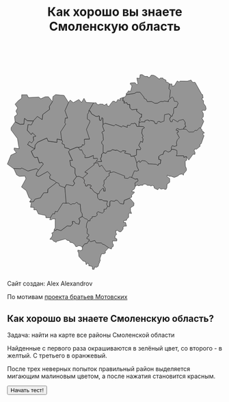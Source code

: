 <!DOCTYPE html>
<html lang="en">
	<head>
		<meta charset="UTF-8">
		<title>Смоленская область</title>
		<link rel="stylesheet" href="css/style.css">
	</head>
	<body class="page">
		<header class="page-header">
			<h1 class="page-header__title">Как хорошо вы знаете Смоленскую область</h1>
		</header>
		<main class="page-main">
			<div class="map">
				<svg width="700" height="700" viewBox="0 0 200 200" id="svg6055">
					<path style="fill:#959595; stroke:#000000; stroke-width:0.26458332px;
					stroke-linecap:butt; stroke-linejoin:miter; stroke-opacity:1"
					d="m 13.430734,34.29788 h 5.035415 l 1.32511,2.65022 9.540787,-0.53004 1.855153,1.59013 4.240349,-1.85516 h 2.91524 l 3.710308,4.50538 -2.915243,4.50537 0.265023,2.65022 -6.360525,4.77039 -0.530042,4.7704 -4.505373,-2.91525 -3.710306,3.97533 -5.565459,-0.26502 -2.650218,-2.12017 -0.530044,5.30043 -3.445284,0.26502 -4.7703922,-2.38519 -0.5300427,-4.7704 2.6502165,-2.12017 -1.3251084,-2.91524 1.5901301,-2.91524 -2.3851955,-3.44529 2.9152392,-3.18026 3.180262,-2.3852 z" id="velizh" data-index="0"/>
					<path style="fill:#959595;stroke:#000000;stroke-width:0.26458332px;
					stroke-linecap:butt;stroke-linejoin:miter;stroke-opacity:1"
					d="m 42.1101,40.6331 0.397527,-4.63788 2.517695,-1.85515 7.818098,0.79506 4.240326,6.62555 -3.312752,7.42061 2.517695,6.89057 h -2.120168 l -0.530037,4.50537 0.927574,0.92758 -4.770373,7.2881 0.927577,7.55312 -4.372836,-0.92758 -0.13251,3.04776 -8.215632,-1.06009 -1.192594,-2.91524 -8.613205,3.84281 -2.252686,2.65022 -0.265022,3.44529 -2.78273,-1.32511 -3.975328,-2.78273 1.855153,-2.91524 1.987665,1.45762 1.855153,-2.3852 -0.397533,-3.31277 2.385196,-0.53004 -3.047751,-3.04776 -1.192598,1.59013 -3.710307,-3.97532 0.795066,-5.43295 3.047752,0.39753 1.855153,-3.57779 3.710305,-3.97533 4.505373,2.91524 0.530042,-4.77039 6.360507,-4.7704 -0.26502,-2.65022 z" id="demidov" data-index="1"/>
					<path style="fill:#959595;stroke:#000000;stroke-width:0.26458332px;
					stroke-linecap:butt;stroke-linejoin:miter;stroke-opacity:1"
					d="m 7.3138098,59.48017 -3.7102819,5.30044 v 2.12017 l 5.9629554,7.95066 1.0600837,6.75806 0.530037,2.5177 -4.6378509,-0.53004 v 1.72264 l 1.9876468,2.51771 -5.035383,2.3852 -3.31277114,8.21568 5.83047064,4.24035 6.6255016,0.26502 0.662554,-0.79507 5.962957,2.91524 7.818095,-2.25268 1.855151,1.45762 4.637853,-5.69797 -1.457611,-1.72264 -2.252678,0.66255 -1.722631,-5.30044 -2.650205,0.26502 -1.192591,-1.45762 -1.987651,-4.37286 3.312752,-2.12017 -6.758011,-4.10784 1.855138,-2.91524 1.987651,1.45762 1.855148,-2.3852 -0.397537,-3.31277 2.385185,-0.53005 -3.047732,-3.04775 -1.192594,1.59013 -3.710289,-3.97532 0.795067,-5.43295 3.047732,0.39753 1.855141,-3.57779 -5.56543,-0.26503 -2.650195,-2.12017 -0.530047,5.30044 -3.445259,0.26502 z" id="rudnya" data-index="2"/>
					<path style="fill:#959595;stroke:#000000;stroke-width:0.26458332px;
					stroke-linecap:butt;stroke-linejoin:miter;stroke-opacity:1"
					d="m 6.1180354,102.53686 2.6502175,5.83048 2.5177061,1.45762 5.300438,-0.26502 0.795065,2.51771 -4.107839,7.55312 4.505372,3.44528 2.517708,6.49304 1.987664,1.32511 -1.45762,2.51771 3.312773,0.13251 1.722642,-2.51771 4.902906,-1.1926 3.04775,-4.63788 3.710305,-0.13251 0.265023,-3.31277 7.950655,-6.09551 -1.59013,-1.59013 -4.372862,-2.12017 -0.397533,-2.25269 1.192598,-1.06009 -3.047751,-3.31277 -8.348188,4.63788 -2.252686,-1.06009 0.530045,-2.38519 1.59013,-2.3852 -1.855153,-1.45762 -7.818145,2.25269 -5.962992,-2.91524 -0.662554,0.79506 z" id="krasniy" data-index="3"/>
				    <path style="fill:#959595;stroke:#000000;stroke-width:0.26458332px;stroke-linecap:butt;stroke-linejoin:miter;stroke-opacity:1"
	                d="m 45.738755,115.65544 1.987661,0.86132 0.795054,2.12018 4.902883,1.78889 1.523861,-2.91524 6.029217,1.1926 1.656378,-2.38519 -1.325101,-2.12018 3.113982,-4.04158 -1.391351,-3.18027 v -4.63788 l -3.975309,-2.25268 -0.861314,-5.10168 2.517695,0.13252 -2.981482,-5.83048 -0.728807,-2.31895 1.391361,-1.52387 -0.861314,-1.1926 -3.909059,-0.99383 -0.397527,-2.65022 -2.252668,-1.12635 0.728797,-2.05391 -0.927564,-1.12635 -4.372836,-0.92757 -0.13251,3.04775 -8.215632,-1.06009 -1.192594,-2.91524 -8.613162,3.84282 -2.252675,2.65022 -0.26502,3.44528 -3.312752,2.12018 1.987651,4.37285 1.192591,1.45763 2.650205,-0.26503 1.722631,5.30044 2.252678,-0.66255 1.457611,1.72264 -4.637863,5.69797 -1.590111,2.38519 -0.530047,2.3852 2.252678,1.06009 8.348132,-4.63788 3.047742,3.31277 -1.192594,1.06009 0.39753,2.25268 4.372833,2.12018 z" id="smolensk" data-index="4"/>
				    <path style="fill:#959595;stroke:#000000;stroke-width:0.26458332px;
				    stroke-linecap:butt;stroke-linejoin:miter;stroke-opacity:1"
					d="m 53.591014,120.26093 0.728807,6.42677 0.463787,8.21568 -3.113992,-0.13251 -5.1679,8.14942 -1.722631,-0.53004 -0.861317,2.45145 -1.523871,-0.26502 -2.186418,3.57779 -4.174066,-0.0662 -0.331277,-2.12017 -6.691761,-1.39137 -1.855141,-3.84282 -2.385192,0.0663 0.198767,-2.18643 -3.246518,-0.19877 0.596299,-4.04158 -1.325109,-1.12634 3.312773,0.13251 1.722636,-2.51771 4.902883,-1.1926 3.047732,-4.63788 3.710279,-0.13251 0.26503,-3.31277 7.950605,-6.09551 1.987658,0.86132 0.795054,2.12018 z" id="monastyrshchina" data-index="5"/>
				    <path style="fill:#959595;stroke:#000000;stroke-width:0.26458332px;
				    stroke-linecap:butt;stroke-linejoin:miter;stroke-opacity:1"
					d="m 56.958616,41.59427 1.590121,-2.38519 2.848962,2.38519 5.167903,-2.91524 2.517695,2.71648 2.252668,-3.77656 2.053908,3.77656 6.890531,0.33128 -4.240326,7.22184 v 1.7889 l -1.192594,1.39136 -0.19876,4.43912 2.252668,1.32511 0.19877,1.39136 -3.246502,6.95683 2.981482,9.01074 -4.96913,0.19877 0.331267,4.43911 -0.861314,0.99383 -1.325104,-0.39753 -0.463777,1.65639 -3.113992,0.86132 -1.855151,-0.19877 -6.360484,2.51771 -0.861314,-1.1926 -3.909049,-0.99383 -0.397537,-2.65022 -2.252677,-1.12634 0.728808,-2.05392 -0.927576,-1.12634 -0.927577,-7.55313 4.770386,-7.2881 -0.927577,-0.92757 0.530047,-4.50538 h 2.120158 l -2.517695,-6.89056 z" id="duhovshchina" data-index="6"/>
					<path style="fill:#959595;stroke:#000000;stroke-width:0.26458332px;
					stroke-linecap:butt;stroke-linejoin:miter;stroke-opacity:1"
					d="m 64.42275,110.15627 2.186418,-0.19877 3.511519,1.52388 4.704113,-4.17409 -2.716455,-1.39137 8.546902,-6.62554 v -1.52388 l 1.258854,-0.0663 1.590121,-2.58396 1.060084,-1.1926 -0.463787,-0.92757 -3.644029,0.26502 0.0662,-2.91524 -4.571603,1.9214 -3.379012,0.19877 0.26502,-2.18643 -1.590121,-1.32511 -1.590121,-3.77656 -1.656381,0.26502 -1.391351,-2.31894 -1.855151,-0.19877 -6.360484,2.51771 -1.391351,1.52388 3.710279,8.14942 -2.517695,-0.13251 0.861324,5.10167 3.975296,2.25269 v 4.63788 z"
					id="kardymovo" data-index="7"/>
					<path style="fill:#959595;stroke:#000000;stroke-width:0.26458332px;
					stroke-linecap:butt;stroke-linejoin:miter;stroke-opacity:1"
					d="m 83.293203,95.17586 1.258853,1.06009 3.312774,-0.19877 -1.060087,-2.45145 0.927576,-1.98767 v -1.92141 l 1.656387,-1.78889 2.318941,0.66255 1.590133,-1.85515 3.047751,-0.39753 1.656391,-1.1926 2.583958,0.72881 1.59014,-0.26502 3.44531,1.85515 0.86132,-0.46379 1.06009,-0.92758 3.11401,0.53005 -1.45763,1.65638 5.49921,1.32511 0.39753,1.7889 2.91524,-0.26502 1.25885,1.98766 1.25886,4.30661 0.0662,3.31277 1.72264,3.77656 -1.78889,0.79507 -2.25269,-0.26502 -2.58396,6.16176 -1.92141,-0.5963 -1.7889,1.52387 -3.11401,-0.39753 0.13251,-1.92141 -10.070861,-3.90907 -3.511542,0.86132 0.0662,-1.7889 -3.842812,0.53005 -4.10784,-5.69797 -2.120175,1.39136 -1.590132,-3.71031 -2.120175,0.33128 z" id="dorogobuzh" data-index="8"/>
					<path style="fill:#959595;stroke:#000000;stroke-width:0.26458332px;
					stroke-linecap:butt;stroke-linejoin:miter;stroke-opacity:1"
					d="m 89.156873,87.85174 -1.656381,1.7889 v 1.92141 l -0.927564,1.98766 1.060074,2.45145 -3.312752,0.19877 -1.258841,-1.06009 1.060074,-1.1926 -0.46378,-0.92758 -3.644029,0.26503 0.0662,-2.91524 -4.571603,1.9214 -3.379012,0.19877 0.26502,-2.18643 -1.590121,-1.32511 -1.590121,-3.77656 -1.656381,0.26502 -1.391354,-2.31894 3.113985,-0.86132 0.463787,-1.65639 1.325101,0.39754 0.861317,-0.99384 -0.33128,-4.43911 4.969143,-0.19877 -2.981485,-9.01074 3.246502,-6.95683 -0.198767,-1.39136 -2.252668,-1.32511 0.19876,-4.43912 1.192591,-1.39136 v -1.7889 l 1.126334,0.19877 1.457611,2.71647 3.842799,2.25269 1.921401,0.0663 0.265017,-0.53004 1.126334,0.33128 0.19877,3.7103 1.192591,0.19877 0.861317,-2.51771 0.927574,0.53005 0.331267,5.69796 -0.265017,1.98767 1.523871,4.10784 -1.987658,0.92758 -0.13251,0.99383 0.795064,0.99383 0.19876,1.7889 0.331277,3.77656 -1.590121,1.45762 -0.0663,1.45762 1.391364,1.72264 z"
					id="yartsevo" data-index="9"/>
					<path style="fill:#959595;stroke:#000000;stroke-width:0.26458332px;
					stroke-linecap:butt;stroke-linejoin:miter;stroke-opacity:1"
					d="m 89.081916,87.73887 0.06625,-6.89056 -1.391365,-1.72265 0.06626,-1.45762 1.59013,-1.45762 -0.530042,-5.56546 -0.795068,-0.99383 0.132511,-0.99383 1.987664,-0.92758 -1.523875,-4.10783 0.265022,-1.98767 1.788898,-1.06009 8.348185,2.3852 1.391364,-1.25885 3.84284,1.59013 1.78891,0.79506 0.99384,-1.1926 4.30661,1.45762 -0.19877,-1.9214 2.71648,0.13251 1.12634,-1.65639 2.38519,0.0663 0.39754,-0.66256 1.45762,0.72881 1.1926,2.65022 1.78889,-0.26502 4.30661,0.39753 1.06009,0.99383 -2.12018,1.32511 -0.53004,3.71031 1.32511,2.91524 -0.92758,0.99383 0.92758,1.52388 -0.5963,3.114 -1.65639,-0.99383 -1.85515,3.77656 1.92141,2.71648 -0.46379,1.32511 -3.44528,-0.33128 -0.13252,5.30044 -2.38519,0.72881 -2.91524,0.26502 -0.39754,-1.7889 -5.4992,-1.32511 1.45762,-1.65638 -3.11401,-0.53005 -1.06009,0.92758 -0.86133,0.46379 -3.4453,-1.85516 -1.59014,0.26503 -2.583965,-0.72882 -1.656391,1.1926 -3.047742,0.39753 -1.590137,1.85516 z" id="safonovo" data-index="10"/>
					<path style="fill:#959595;stroke:#000000;stroke-width:0.26458332px;
					stroke-linecap:butt;stroke-linejoin:miter;stroke-opacity:1"
					d="m 80.193462,41.82437 -4.24035,7.22184 1.126341,0.19877 1.457622,2.71647 3.842816,2.25269 1.92141,0.0662 0.265019,-0.53004 1.126345,0.33128 0.198765,3.7103 1.192599,0.19877 0.861322,-2.51771 0.927576,0.53005 0.331277,5.69796 1.788898,-1.06008 8.348184,2.38519 1.391374,-1.25885 5.63171,2.3852 0.99383,-1.1926 4.30661,1.45762 -0.19877,-1.92141 2.71647,0.13251 1.12635,-1.65638 2.38519,0.0662 0.39754,-0.66255 1.45762,0.72881 1.1926,2.65021 1.78889,-0.26502 0.19877,-3.114 -0.33128,-1.45762 1.1926,-1.25886 -0.72881,-0.86132 1.06009,-1.7889 0.72881,0.19877 0.13251,-3.04775 h -1.1926 l -3.51154,-2.84899 0.39753,-1.72264 -4.83665,0.5963 -1.72264,-1.72264 -0.19877,-3.18026 h -1.9214 l -0.92758,-1.72265 -2.51771,0.46379 0.46379,-1.85515 -1.45762,-0.26502 0.26502,-3.11401 -2.91524,0.99383 0.66256,1.52388 -2.65022,-0.53004 -1.52388,2.65021 -1.590127,-1.12634 -1.457621,-0.0663 -1.987668,2.3852 -1.656381,2.51771 -1.590131,-0.79507 -0.33128,-1.72264 -2.650217,1.52388 -0.795065,-1.06009 -3.047754,-0.19877 -0.861319,0.5963 -1.722644,-0.26502 -0.993831,-1.59013 z" id="holm-zhirki" data-index="11"/>
					<path style="fill:#959595;stroke:#000000;stroke-width:0.26458332px;
					stroke-linecap:butt;stroke-linejoin:miter;stroke-opacity:1"
					d="m 53.592674,120.29743 1.192594,14.64246 2.186418,-0.19877 2.252678,1.59013 1.325101,-0.92757 h 2.318928 l 1.391351,-1.25886 0.927574,0.26503 0.795057,1.25885 h 1.788888 l 0.662547,6.89057 1.258854,2.25268 v 2.58397 l 2.385175,1.85515 1.921401,0.5963 1.126344,1.1926 1.855138,0.19876 0.13251,-1.65638 1.788888,-0.99383 0.0663,-1.25886 3.113982,-0.19877 1.590131,-1.3251 -0.331277,-1.98767 0.993824,-1.12634 4.107816,1.39136 1.590121,-1.52387 v -2.12018 l 1.921401,-0.13251 1.523861,-2.84898 -0.861317,-1.52388 0.795067,-3.18026 -3.909049,-0.33128 -1.391361,-1.06009 h -2.451435 l -1.325104,-1.52387 -0.331277,-3.77656 -3.246492,-1.98767 -2.385188,-3.11401 h -1.126341 l -0.0662,-1.39136 1.192591,-0.66255 -0.795064,-1.06009 -2.915225,-0.19877 -0.530037,1.25886 -1.391361,-0.33128 0.13252,-1.32511 -1.391364,-1.32511 0.46379,-2.45145 -1.656381,-2.12018 -3.511522,-1.52387 -2.186418,0.19876 -3.113982,4.04159 1.325094,2.12017 -1.656371,2.3852 -6.029217,-1.1926 z" id="pochinok" data-index="12"/>
					<path style="fill:#959595;stroke:#000000;stroke-width:0.26458332px;
					stroke-linecap:butt;stroke-linejoin:miter;stroke-opacity:1"
					d="m 93.441239,137.25904 1.391361,0.66256 0.596297,-0.99383 0.13251,-3.90908 0.993824,-0.72881 3.246502,0.46379 1.258847,-1.06009 1.72264,0.39754 2.31894,2.71647 3.11401,0.53004 c 0,0 0.46379,-3.37902 0.72881,-3.37902 0.26502,0 4.90291,-2.05392 4.90291,-2.05392 l 3.97533,4.63788 -0.19877,2.3852 -3.11401,1.98766 0.0662,2.91524 0.99383,2.31894 -2.31894,-0.33127 -0.46378,0.92757 v 3.04775 l -1.7889,1.59014 -0.0663,0.99383 -2.58397,0.53004 -0.33127,1.45762 1.92141,0.13251 0.92757,3.31277 -2.31894,0.13252 -0.92757,1.06008 0.0662,1.59013 -2.05392,2.51771 -1.7889,-0.0663 -1.32511,-1.1926 -1.65639,0.26502 c 0,0 0.13251,1.72264 0.19877,2.05392 0.0663,0.33128 0.72881,1.06009 0.72881,1.06009 l -1.65639,1.85515 0.13251,2.12017 1.59014,0.46379 v 1.85516 l -3.975315,0.0662 -0.0662,2.05392 0.728804,0.99383 c 0,0 0.19876,1.65639 -0.0663,2.05392 -0.265017,0.39754 -1.457611,0.86132 -1.457611,0.86132 l -0.198767,1.52388 -2.716455,-1.06009 -3.975309,-2.78273 -1.788888,-0.5963 -0.861317,-1.06008 -4.902873,-0.0663 -1.325101,-2.25269 -3.842799,1.1926 -1.590121,-1.12634 0.33128,-0.86132 -2.451448,-0.92758 0.26503,-1.1926 1.391351,-0.99383 0.397527,-1.39136 -1.788878,-1.12635 0.265017,-4.37286 -0.993824,-1.06009 0.397527,-3.7103 1.457614,-2.84899 1.855138,0.19877 0.13251,-1.65638 1.788888,-0.99384 0.0663,-1.25885 3.113982,-0.19877 1.590121,-1.32511 -0.331267,-1.98766 0.993824,-1.12634 4.107816,1.39136 1.590121,-1.52388 v -2.12017 l 1.921401,-0.13251 z"
				    id="roslavl" data-index="13"/>
					<path style="fill:#959595;stroke:#000000;stroke-width:0.26458332px;
					stroke-linecap:butt;stroke-linejoin:miter;stroke-opacity:1"
					d="m 139.47991,61.17268 -1.72264,-0.13251 -1.32511,-2.31894 -2.78273,-0.66256 -1.25885,0.66256 -1.45762,-1.06009 -2.51771,0.53005 -0.0663,1.32511 -3.51154,-0.0663 -1.92141,0.92758 -0.33128,-1.45762 1.1926,-1.25886 -0.72881,-0.86132 1.06009,-1.7889 0.72881,0.19877 0.13251,-3.04775 h -1.1926 l -3.51154,-2.84899 0.39754,-1.72264 -4.83665,0.5963 -1.72264,-1.72264 -0.19877,-3.18026 h -1.92141 l -0.92757,-1.72265 -2.51771,0.46379 0.46379,-1.85515 -1.45762,-0.26502 0.26502,-3.11401 1.92141,-0.72881 0.99383,-1.92141 7.55312,-1.12634 1.92141,-1.1926 h 3.18026 l 3.71031,4.63788 0.26502,1.1926 1.92141,0.86132 0.92758,2.05392 3.90907,-0.13251 2.98149,1.65639 2.58397,-0.0663 3.04775,-1.65638 2.25269,0.19876 0.92757,-0.5963 3.90908,0.5963 -0.13252,-1.12634 1.85516,-1.98766 2.12017,-1.45763 0.99383,0.79507 0.86132,3.11401 2.51771,0.26502 1.12634,1.72264 -1.65638,3.84282 -1.85515,0.26502 -0.66256,1.06009 -0.13251,4.17409 -0.72881,0.5963 -0.46379,1.92141 -1.12634,0.33128 -2.12018,-2.05392 -3.84281,0.79506 -0.39754,5.83048 -3.24652,1.25886 -1.12634,-0.79507 h -1.39136 l -0.5963,0.99384 z" id="novodugino" data-index="14"/>
					<path style="fill:#959595;stroke:#000000;stroke-width:0.26458332px;
					stroke-linecap:butt;stroke-linejoin:miter;stroke-opacity:1"
					d="m 151.20784,37.78044 -0.59631,-0.86132 0.79508,-6.62554 -1.45763,-1.25886 0.53004,-4.70414 2.58398,-0.0663 0.0663,2.05392 2.12019,-0.39753 2.71648,-4.43912 1.72266,0.92758 0.79507,-0.79507 6.95686,0.0663 3.31279,-0.99384 1.59014,2.18644 2.18644,-0.0663 6.29431,11.26343 0.72882,0.0663 0.39753,3.11401 -0.99384,0.13251 0.26503,1.52388 1.1926,0.86132 -0.0662,2.45145 1.92142,2.58396 0.53005,2.58397 -0.79507,1.45762 -2.65024,-0.19877 -0.33128,0.92758 1.19261,2.12017 v 2.9815 l -1.32512,1.32511 1.72265,2.91524 -2.98151,6.55929 h -0.86133 l -2.38521,2.51771 -1.59014,-0.26502 -1.39137,1.52387 -4.43914,0.0663 -2.38521,-2.51771 -2.91526,-0.19877 0.92759,-2.12017 1.39137,-0.46379 -0.72882,-1.98766 0.13251,-1.92141 -1.65639,-2.51771 -4.24038,0.86132 -0.86132,1.45762 -4.04161,-2.45145 -0.99383,0.53004 -0.26503,1.72264 h -1.39137 l -1.0601,-2.71647 1.32512,-2.58396 1.12635,-0.33128 0.46379,-1.92141 0.72881,-0.5963 0.13252,-4.17409 0.66255,-1.06009 1.85517,-0.26502 1.65639,-3.84282 -1.12635,-1.72264 -2.51772,-0.26502 -0.86133,-3.11401 -0.99383,-0.79507 z" id="gagarin" data-index="15"/>
					<path style="fill:#959595;stroke:#000000;stroke-width:0.26458332px;
					stroke-linecap:butt;stroke-linejoin:miter;stroke-opacity:1"
					d="m 110.6591,34.20365 7.55313,-1.12635 1.92141,-1.19259 h 3.18026 l 3.7103,4.63788 0.26502,1.1926 1.92141,0.86132 0.92758,2.05392 3.90907,-0.13252 2.9815,1.65639 2.58396,-0.0662 3.04775,-1.65639 2.25269,0.19877 0.92757,-0.5963 3.90908,0.5963 -0.13251,-1.12635 1.85515,-1.98766 -0.5963,-0.86132 0.79506,-6.62555 -1.45761,-1.25885 0.53004,-4.70414 -1.39137,-1.1926 -1.72264,-0.33128 -0.13251,-1.78889 -2.84898,-1.32511 -0.0662,-0.66256 -2.45146,0.0663 -0.79506,0.99383 -3.77657,-2.84898 -1.9214,-0.79507 h -1.92142 l -1.45761,2.12017 -1.25886,-0.0663 -0.46379,-0.92758 h -2.58396 l -2.51771,-1.65638 -1.98766,0.13251 -0.33128,3.31277 -2.65022,-0.19877 0.99383,5.10168 -0.99383,1.06008 -1.65638,-1.92141 -4.37287,0.26503 -0.19876,0.92757 1.65639,1.7889 -1.1926,4.96916 -2.18643,-0.33128 -0.79507,1.52388 -1.12634,0.79506 z" id="sychevka" data-index="16"/>
				    <path style="fill:#959595;stroke:#000000;stroke-width:0.26458332px;stroke-linecap:butt;stroke-linejoin:
				    miter;stroke-opacity:1"
					d="m 163.55314,66.20584 0.92758,-2.12018 1.39136,-0.46378 -0.72881,-1.98767 0.13251,-1.92141 -1.65638,-2.51771 -4.24035,0.86133 -0.86132,1.45761 -4.04159,-2.45145 -0.99383,0.53005 -0.26502,1.72264 h -1.39136 l -1.06009,-2.71648 1.32511,-2.58396 -2.12018,-2.05392 -3.84282,0.79507 -0.39753,5.83048 -3.24652,1.25885 -1.12634,-0.79506 h -1.39136 l -0.5963,0.99383 -0.33128,1.06009 -1.72264,-0.13251 -1.32511,-2.31894 -2.78273,-0.66256 -1.25885,0.66256 -1.45763,-1.06009 -2.5177,0.53004 -0.0663,1.32511 -3.51154,-0.0662 -1.92141,0.92757 -0.19877,3.11401 4.30661,0.39753 1.06009,0.99383 -2.12018,1.32511 -0.53004,3.71031 1.32511,2.91524 -0.92758,0.99383 0.92758,1.52388 -0.5963,3.114 -1.65639,-0.99383 -1.85515,3.77656 1.92141,2.71648 -0.46379,1.32511 -3.44528,-0.33128 -0.13252,5.30043 -2.38519,0.72882 1.25885,1.98766 1.25886,4.30661 2.25268,-1.7889 0.66256,1.65638 2.05391,-1.78889 0.72881,0.19876 2.25269,0.19877 2.51771,1.92141 v 0.72881 l 7.55312,0.39753 1.65639,1.25885 0.5963,-1.65638 1.59013,-0.0663 0.5963,-3.64405 -1.85516,-0.39753 -0.19876,-2.71648 2.05392,-1.59013 1.85515,-0.26502 1.1926,-3.04775 1.45762,-0.39753 2.25269,1.32511 2.18642,-0.99384 1.06009,-1.72264 -0.0662,-1.45762 0.92758,-1.85515 1.7889,0.72881 2.38519,-0.66255 -0.33128,-2.9815 0.79507,-2.3852 1.98767,-2.12017 -2.25269,-3.90907 0.26502,-1.12635 1.06009,-0.0662 -0.26502,-1.25885 -2.05392,-0.66256 c 0,0 0.72881,-1.39137 1.19259,-1.39137 0.46379,0 2.12018,0.99384 2.12018,0.99384 z"
					id="vyazma" data-index="17"/>
					<path style="fill:#959595;stroke:#000000;stroke-width:0.26458332px;stroke-linecap:butt;stroke-linejoin:
					miter;stroke-opacity:1"
					d="m 179.3536,64.9275 h -0.86132 l -2.3852,2.51771 -1.59013,-0.26502 -1.39136,1.52387 -4.43912,0.0663 -2.3852,-2.51771 -2.91524,-0.19876 -3.31277,0.46378 -2.31894,-1.12634 -0.99383,1.52388 2.05392,0.66255 0.26502,1.25885 -1.06009,0.0663 -0.26502,1.12634 2.25269,3.90907 -1.98767,2.12018 -0.79507,2.3852 0.33128,2.98149 -2.38519,0.66256 -1.7889,-0.72881 -0.92758,1.85515 0.0663,1.45762 2.65022,0.33128 2.12017,0.86132 0.0662,3.31277 -0.72881,1.59013 h 7.02309 v 1.45762 l 2.65021,-0.72881 2.3852,3.24652 3.97533,-5.43295 1.65639,0.13251 0.26502,-1.52387 -0.92758,-1.98767 0.5963,-1.45761 1.52388,0.26502 3.37902,-2.71648 -0.0663,-1.85515 1.12635,-0.5963 2.65022,-7.48687 -1.06009,-0.99383 v -1.06009 l 1.39136,-0.33128 -0.99383,-1.3251 h -0.86132 l -0.53004,-1.92141 z" id="temkino" data-index="18"/>
					<path style="fill:#959595;stroke:#000000;stroke-width:0.26458332px;stroke-linecap:butt;stroke-linejoin:
					miter;stroke-opacity:1"
					d="m 115.57111,110.87071 2.58397,-6.16176 2.25268,0.26502 1.7889,-0.79507 -1.72264,-3.77656 -0.0663,-3.31277 2.25269,-1.7889 0.66255,1.65639 2.05392,-1.7889 2.9815,0.39754 2.51771,1.9214 v 0.72881 l 7.55312,0.39754 1.65639,1.25885 0.59629,-1.65639 1.59014,-0.0662 0.5963,-3.64405 -1.85516,-0.39754 -0.19876,-2.71647 2.05392,-1.59013 1.85515,-0.26502 1.1926,-3.04775 1.45762,-0.39754 2.25268,1.32511 2.18643,-0.99383 1.06009,-1.72264 2.65022,0.33127 2.12018,0.86133 0.0662,3.31277 -0.72881,1.59013 h 7.02308 v 1.45762 l 2.65021,-0.72881 0.13252,3.31278 -1.45763,0.92757 0.19877,4.77039 0.92758,1.98767 0.0662,1.7889 -2.58396,3.04775 -0.19877,1.39136 -1.25885,-1.12634 -2.12018,0.33128 -2.05392,1.59013 -3.114,1.25885 -2.84899,-1.06009 -1.85515,-0.0662 -1.7889,-0.99383 -0.13251,1.39136 2.31894,1.72264 0.0663,3.44529 -2.3852,1.7889 -0.26502,3.18026 -0.72881,1.59013 -1.1926,0.0662 -1.1926,-0.79506 -2.18643,0.5963 -1.92141,-1.1926 -1.1926,1.72264 -3.24651,-1.52387 -0.39754,-1.7889 -1.32511,-0.79507 -1.45761,0.72881 -0.92758,-0.66255 -2.51771,-0.0663 -1.1926,-0.99383 -2.12017,-0.13251 -0.72881,1.12634 -2.18643,-0.13251 -0.79507,0.46379 -1.59013,0.0662 -0.26502,-0.79506 -2.51771,1.59013 -0.13251,-3.44528 2.84898,-1.7889 -0.46378,-1.98767 -2.18644,0.39754 z" id="ugra" data-index="19"/>
					<path style="fill:#959595;stroke:#050000;stroke-width:0.26458332px;stroke-linecap:butt;stroke-linejoin:
					miter;stroke-opacity:1"
					d="m 71.869682,113.40763 -1.656371,-2.12017 4.704103,-4.1741 -2.716455,-1.39136 8.546902,-6.62555 v -1.52388 l 1.258854,-0.0662 2.120155,-0.33128 1.590121,3.71031 2.120168,-1.39137 4.107819,5.69797 3.842786,-0.53004 -0.0662,1.7889 -0.993827,0.53004 0.33128,2.12018 -2.517695,1.72264 -0.795067,1.7889 -1.590121,0.92757 0.13251,3.04775 -0.993824,1.92141 1.855138,2.25269 0.13252,2.71647 h -1.523871 l -0.13251,-2.31894 -0.596297,-0.33128 -2.583945,2.45145 -1.126344,2.71648 H 83.92816 l -3.246502,-1.98766 -2.385175,-3.11401 h -1.126344 l -0.0663,-1.39137 1.192594,-0.66255 -0.795057,-1.06009 -2.915232,-0.19877 -0.530037,1.25886 -1.391354,-0.33128 0.13251,-1.32511 -1.391361,-1.32511 z" id="glinka" data-index="20"/>
					<path style="fill:#959595;stroke:#000000;stroke-width:0.26458332px;stroke-linecap:butt;stroke-linejoin:miter;stroke-opacity:1"
					d="m 118.86499,119.29774 -0.13251,-3.44528 2.84898,-1.7889 -0.46378,-1.98767 -2.18644,0.39754 -3.114,-1.59013 -1.92141,-0.5963 -1.7889,1.52387 -3.114,-0.39753 0.13251,-1.92141 -10.070824,-3.90907 -3.511519,0.86132 -0.993834,0.53005 0.331277,2.12017 -2.517695,1.72264 -0.795057,1.7889 -1.590121,0.92758 0.13251,3.04775 -0.993824,1.9214 1.855141,2.25269 0.132507,2.71647 H 89.58013 l -0.13251,-2.31894 -0.596294,-0.33127 -2.583948,2.45145 -1.126331,2.71647 h -1.391364 l 0.33128,3.77657 1.325101,1.52387 h 2.451435 l 1.391364,1.06009 3.909046,0.33128 -0.795064,3.18026 0.861314,1.52388 1.391364,0.66255 0.596297,-0.99383 0.132507,-3.90908 0.993824,-0.72881 3.246502,0.46379 1.258847,-1.06009 1.72265,0.39754 2.31894,2.71647 3.114,0.53005 0.66256,-3.44529 4.96916,-1.98766 2.05392,-0.99383 -0.0662,-1.85516 2.5177,-2.31894 -0.19876,-0.72881 h -2.05392 l 0.13251,-1.1926 2.12017,-1.45762 z" id="elnya" data-index="21"/>
					<path style="fill:#959595;stroke:#000000;stroke-width:0.26458332px;stroke-linecap:butt;stroke-linejoin:miter;stroke-opacity:1"
					d="m 40.197552,147.92771 2.186415,-3.57779 1.523874,0.26502 0.861314,-2.45146 1.722631,0.53005 5.1679,-8.14942 3.113992,0.13251 2.186418,-0.19877 2.252668,1.59013 1.325101,-0.92758 h 2.318928 l 1.391361,-1.25885 0.927564,0.26502 0.795067,1.25886 h 1.788888 l 0.662547,6.89056 1.258854,2.25269 v 2.58396 l -1.325104,0.33128 -1.921398,1.39137 1.060074,2.12017 -0.993824,3.37903 -0.993824,-0.13251 -2.385178,-0.99383 -0.728814,-1.52388 -1.987651,-0.0663 0.26502,2.25268 -1.987648,2.12018 -3.047735,-0.26502 -5.896707,4.43911 -3.975306,-1.25885 -0.795057,1.1926 -1.457611,-0.72881 1.126334,-2.18644 v -6.95682 l 0.0662,-1.06009 H 42.18516 l -0.795067,0.72881 h -1.855138 z"
					id="hislavichi" data-index="22"/>
					<path style="fill:#959595;stroke:#000000;stroke-width:0.26458332px;stroke-linecap:butt;stroke-linejoin:miter;stroke-opacity:1"
					d="m 43.704571,159.29263 1.457611,0.72881 0.795067,-1.1926 3.975296,1.25885 5.896707,-4.43911 3.047732,0.26502 1.987658,-2.12018 -0.265017,-2.25268 1.987648,0.0662 0.728807,1.52388 3.379009,1.12634 0.993827,-3.37903 -1.060084,-2.12017 3.246499,-1.72265 2.385188,1.85516 1.921398,0.5963 1.126334,1.19259 -1.457611,2.84899 -0.397527,3.71031 0.993824,1.06008 -0.26502,4.37286 1.788881,1.12635 -0.397527,1.39136 -1.391354,0.99383 -0.265027,1.1926 2.451445,0.92758 -0.331277,0.86132 -1.590121,2.58396 -2.517695,0.66256 -2.120168,2.98149 -1.987651,-1.32511 -1.855138,-0.0662 -0.795067,0.79506 h -1.457611 l -1.126334,-2.05391 -1.987648,-1.52388 -2.120168,-0.26502 -0.927564,-1.72265 -1.656381,-0.13251 -1.855151,-1.39136 -8.215622,2.25269 -0.463787,1.06008 -0.927574,-0.99383 h -1.060084 l -1.722631,-1.92141 -1.987648,-0.0662 2.186415,-2.91524 0.13251,-1.72265 -0.596297,-1.06008 1.921401,-1.06009 z" id="shumyachi" data-index="23"/>
					<path style="fill:#959595;stroke:#000000;stroke-width:0.26458332px;stroke-linecap:butt;stroke-linejoin:
					miter;stroke-opacity:1"
					d="m 69.724404,175.41872 2.120168,-2.98149 2.517695,-0.66256 1.590121,-2.58396 1.590121,1.12634 3.842799,-1.1926 1.325101,2.25269 4.902873,0.0662 0.861314,1.06009 1.788891,0.5963 3.975306,2.78273 -3.113992,3.37903 0.13251,1.39136 -1.126334,0.79507 h -2.385185 l -1.523861,4.3066 0.265017,2.51771 -1.060084,0.46379 0.596297,0.99383 -0.861314,0.66256 -0.596297,2.51771 -1.391364,1.06008 -1.921398,-0.26502 -0.530037,2.18643 -1.523861,-0.0663 -0.19877,-2.65021 -3.246502,-0.66256 0.13251,-0.99383 -1.060074,-1.52388 -1.391361,1.59014 -0.728807,-2.84899 -2.318928,-0.5963 -3.776536,-4.24035 -0.33128,-3.7103 -0.662557,-0.5963 v -1.52388 l 2.583958,0.46379 1.656368,-0.79507 z"
				    id="ershichi" data-index="24"/>
				</svg>
			</div>
		<section class="info" hidden>
			<p class="info__item info__item--quest"></p>
			<div class="info__item current-result">
				<p class="current-result__text">Ваш текущий результат:</p>
				<p><span class="current-result__value">00</span>%</p>
			</div>
		</section>
		</main>
		<footer class="page-footer">
			<p class="page-footer__text">Сайт создан: Alex Alexandrov</p>
			<p class="page-footer__text">По мотивам <a href="https://motovskikh.ru/tests/" target="blank" class="page-footer__link">проекта братьев Мотовских</a></p>
		</footer>
		<section class="popup description">
			<h2 class="popup__title">Как хорошо вы знаете Смоленскую область?</h2>
			<p class="popup__text">Задача: найти на карте все районы Смоленской области</p>
			<p class="popup__text">Найденные с первого раза окрашиваются в зелёный цвет, со второго - в желтый. С третьего в оранжевый.</p>
			<p class="popup__text">После трех неверных попыток правильный район выделяется мигающим малиновым цветом, а после нажатия становится красным.</p>
			<button class="popup__btn">Начать тест!</button>
		</section>
		<section class="popup final-result" hidden>
			<p class="popup__title">Ваш финальный результат:</p>
			<p class="popup__text"></p>
			<button class="popup__btn popup__btn--restart">
			<svg id="Capa_1" x="0px" y="0px" viewBox="0 0 427 427" width="20" height="20" fill="#fff">
			<g>
				<g>
					<path d="M213.333,85.333V0L106.667,106.667l106.667,106.667V128c70.72,0,128,57.28,128,128s-57.28,128-128,128s-128-57.28-128-128
						H42.667c0,94.293,76.373,170.667,170.667,170.667S384,350.293,384,256S307.627,85.333,213.333,85.333z"/>
				</g>
			</g>
			</svg>Попробовать еще раз</button>
		</section>
		<script src=js/script.js></script>
	</body>
</html>